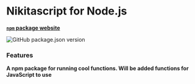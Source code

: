 # Nikitascript for Node.js

**[`npm` package website](https://www.npmjs.com/package/nikitascript)**

![GitHub package.json version](https://img.shields.io/github/package-json/v/nikeedev/nikitascript?color=Green&label=Current%20package%20version&style=flat-square)

### Features

**A npm package for running cool functions. Will be added functions for JavaScript to use**

